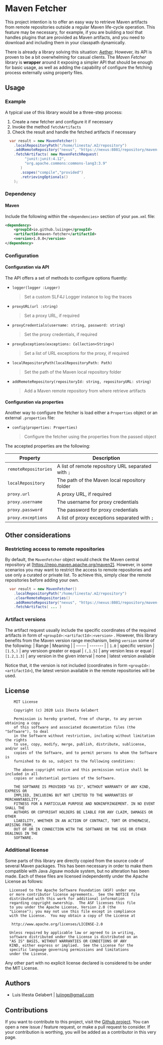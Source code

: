 Maven Fetcher
================================================================================

This project intention is to offer an easy way to retrieve Maven artifacts from remote repositories
outside a regular Maven life-cycle operation. This feature may be necessary, for example, if you are
building a tool that handles plugins that are provided as Maven artifacts, and you need to download
 and including them in your classpath dynamically.

There is already a library solving this situation: [Aether][1]. However, its API is proven to be a
bit overwhelming for casual clients. The *Maven Fetcher* library is **wrapper** around it exposing
a simpler API that should be enough for basic usage, as well as adding the capability of configure
the fetching process externally using property files.


Usage
-----------------------------------------------------------------------------------------

### Example
A typical use of this library would be a three-step process:
1. Create a new fetcher and configure it if necessary
1. Invoke the method `fetchArtifacts`
1. Check the result and handle the fetched artifacts if necessary

```java
  var result = new MavenFetcher()
    .localRepositoryPath("/home/linesta/.m2/repository")
    .addRemoteRepository("nexus", "https://nexus:8081/repository/maven-releases")
    .fetchArtifacts( new MavenFetchRequest(
         "junit:junit:4.12",
         "org.apache.commons:commons-lang3:3.9"
       )
       .scopes("compile","provided")
       .retrievingOptionals()       .
    );
```

### Dependency

#### Maven
Include the following within the `<dependencies>` section of your `pom.xml` file:
```xml
<dependency>
    <groupId>io.github.luiinge</groupId>
    <artifactId>maven-fetcher</artifactId>
    <version>1.0.0</version>
</dependency>
```


### Configuration

#### Configuration via API

The API offers a set of methods to configure options fluently:

- `logger(logger :Logger)`

  > Set a custom SLF4J Logger instance to log the traces

- `proxyURL(url :string)`

  > Set a proxy URL, if required

- `proxyCredentials(username: string, password: string)`

  > Set the proxy credentials, if required

- `proxyExceptions(exceptions: Collection<String>)`

  > Set a list of URL exceptions for the proxy, if required

- `localRepositoryPath(localRepositoryPath: Path)`

  > Set the path of the Maven local repository folder

- `addRemoteRepository(repositoryId: string, repositoryURL: string)`

  > Add a Maven remote repository from where retrieve artifacts

#### Configuration via properties

Another way to configure the fetcher is load either a `Properties` object or an external  `.properties` file:

- `config(properties: Properties)`

   >  Configure the fetcher using the properties from the passed object


The accepted properties are the following:

| Property             | Description                                        |
| -------------------- | -------------------------------------------------- |
| `remoteRepositories` | A list of remote repository URL separated with `;` |
| `localRepository`    | The path of the Maven local repository folder      |
| `proxy.url`          | A proxy URL, if required                           |
| `proxy.username`     | The username for proxy credentials                 |
| `proxy.password`     | The password for proxy credentials                 |
| `proxy.exceptions`   | A list of proxy exceptions separated with `;`      |


Other considerations
-----------------------------------------------------------------------------------------

### Restricting access to remote repositories
By default, the `MavenFetcher` object would check the Maven central repository at 
[https://repo.maven.apache.org/maven2]. However, in some scenarios you may want to 
restrict the access to remote repositories and use only a curated or private list.
To achieve this, simply clear the remote repositories before adding your own.

```java
  var result = new MavenFetcher()
    .localRepositoryPath("/home/linesta/.m2/repository")
    .clearRemoteRepositories()
    .addRemoteRepository("nexus", "https://nexus:8081/repository/maven-releases")
    .fetchArtifacts( ... )
```

### Artifact versions

The artifact request usually include the specific coordinates of the required artifacts 
in form of `<groupId>:<artifactId>:<version>` . However, this library benefits from the 
Maven version range mechanism, being `version` some of the following:
| Range | Meaning |
| ----- | ------- |
| `1.0`       | specific version
| `[1.5,)`    | any versioon greater or equal
| `(,1.5]`    | any version less or equal
| `[1.2,1.3]` | any version in the given interval 
| none | latest version available

Notice that, it the version is not included (coordinates in form `<groupId>:<artifactId>`),
the latest version available in the remote repositories will be used.




License
-----------------------------------------------------------------------------------------

```
    MIT License

    Copyright (c) 2020 Luis Iñesta Gelabert

    Permission is hereby granted, free of charge, to any person obtaining a copy
    of this software and associated documentation files (the "Software"), to deal
    in the Software without restriction, including without limitation the rights
    to use, copy, modify, merge, publish, distribute, sublicense, and/or sell
    copies of the Software, and to permit persons to whom the Software is
    furnished to do so, subject to the following conditions:

    The above copyright notice and this permission notice shall be included in all
    copies or substantial portions of the Software.

    THE SOFTWARE IS PROVIDED "AS IS", WITHOUT WARRANTY OF ANY KIND, EXPRESS OR
    IMPLIED, INCLUDING BUT NOT LIMITED TO THE WARRANTIES OF MERCHANTABILITY,
    FITNESS FOR A PARTICULAR PURPOSE AND NONINFRINGEMENT. IN NO EVENT SHALL THE
    AUTHORS OR COPYRIGHT HOLDERS BE LIABLE FOR ANY CLAIM, DAMAGES OR OTHER
    LIABILITY, WHETHER IN AN ACTION OF CONTRACT, TORT OR OTHERWISE, ARISING FROM,
    OUT OF OR IN CONNECTION WITH THE SOFTWARE OR THE USE OR OTHER DEALINGS IN THE
    SOFTWARE.
```

### Additional license
Some parts of this library are directly copied from the source code of several Maven packages.
This has been necessary in order to make them compatible with Java Jigsaw module system, but no
alteration has been made. Each of these files are licensed independently under the Apache License
as follows:

```
  Licensed to the Apache Software Foundation (ASF) under one
  or more contributor license agreements.  See the NOTICE file
  distributed with this work for additional information
  regarding copyright ownership.  The ASF licenses this file
  to you under the Apache License, Version 2.0 (the
  "License"); you may not use this file except in compliance
  with the License.  You may obtain a copy of the License at

   http://www.apache.org/licenses/LICENSE-2.0

  Unless required by applicable law or agreed to in writing,
  software distributed under the License is distributed on an
  "AS IS" BASIS, WITHOUT WARRANTIES OR CONDITIONS OF ANY
  KIND, either express or implied.  See the License for the
  specific language governing permissions and limitations
  under the License.

```
Any other part with no explicit license declared is considered to be under the
MIT License.



Authors
-----------------------------------------------------------------------------------------

- Luis Iñesta Gelabert  |  luiinge@gmail.com


Contributions
-----------------------------------------------------------------------------------------
If you want to contribute to this project, visit the
[Github project](https://github.com/luiinge/maven-fetcher). You can open a new issue / feature
request, or make a pull request to consider. If your contribution is worthing, you will be added
as a contributor in this very page.





[1]: <https://projects.eclipse.org/projects/technology.aether>
